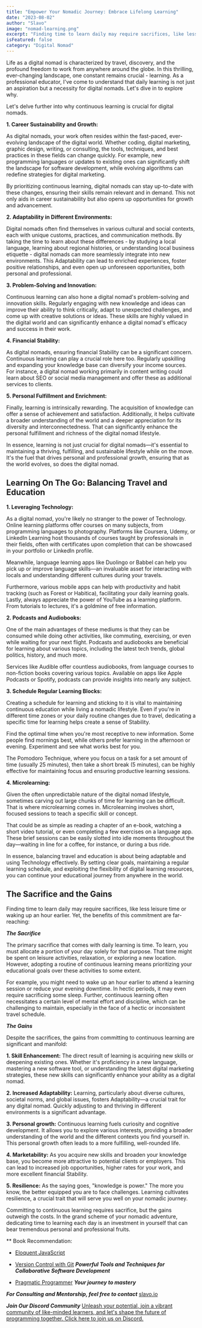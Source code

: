 ```yaml
---
title: "Empower Your Nomadic Journey: Embrace Lifelong Learning"
date: "2023-08-02"
author: "Slavo"
image: "nomad-learning.png"
excerpt: "Finding time to learn daily may require sacrifices, like less leisure time or waking up an hour earlier..."
isFeatured: false
category: "Digital Nomad"
---
```


Life as a digital nomad is characterized by travel, discovery, and the profound freedom to work from anywhere around the globe. In this thrilling, ever-changing landscape, one constant remains crucial - learning. As a professional educator, I've come to understand that daily learning is not just an aspiration but a necessity for digital nomads. Let's dive in to explore why.

Let's delve further into why continuous learning is crucial for digital nomads.

**1. Career Sustainability and Growth:**

As digital nomads, your work often resides within the fast-paced, ever-evolving landscape of the digital world. Whether coding, digital marketing, graphic design, writing, or consulting, the tools, techniques, and best practices in these fields can change quickly. For example, new programming languages or updates to existing ones can significantly shift the landscape for software development, while evolving algorithms can redefine strategies for digital marketing.

By prioritizing continuous learning, digital nomads can stay up-to-date with these changes, ensuring their skills remain relevant and in demand. This not only aids in career sustainability but also opens up opportunities for growth and advancement.

**2. Adaptability in Different Environments:**

Digital nomads often find themselves in various cultural and social contexts, each with unique customs, practices, and communication methods. By taking the time to learn about these differences - by studying a local language, learning about regional histories, or understanding local business etiquette - digital nomads can more seamlessly integrate into new environments. This Adaptability can lead to enriched experiences, foster positive relationships, and even open up unforeseen opportunities, both personal and professional.

**3. Problem-Solving and Innovation:**

Continuous learning can also hone a digital nomad's problem-solving and innovation skills. Regularly engaging with new knowledge and ideas can improve their ability to think critically, adapt to unexpected challenges, and come up with creative solutions or ideas. These skills are highly valued in the digital world and can significantly enhance a digital nomad's efficacy and success in their work.

**4. Financial Stability:**

As digital nomads, ensuring financial Stability can be a significant concern. Continuous learning can play a crucial role here too. Regularly upskilling and expanding your knowledge base can diversify your income sources. For instance, a digital nomad working primarily in content writing could learn about SEO or social media management and offer these as additional services to clients.

**5. Personal Fulfillment and Enrichment:**

Finally, learning is intrinsically rewarding. The acquisition of knowledge can offer a sense of achievement and satisfaction. Additionally, it helps cultivate a broader understanding of the world and a deeper appreciation for its diversity and interconnectedness. That can significantly enhance the personal fulfillment and richness of the digital nomad lifestyle.

In essence, learning is not just crucial for digital nomads—it's essential to maintaining a thriving, fulfilling, and sustainable lifestyle while on the move. It's the fuel that drives personal and professional growth, ensuring that as the world evolves, so does the digital nomad.

## Learning On The Go: Balancing Travel and Education

**1. Leveraging Technology:**

As a digital nomad, you're likely no stranger to the power of Technology. Online learning platforms offer courses on many subjects, from programming languages to photography. Platforms like Coursera, Udemy, or LinkedIn Learning host thousands of courses taught by professionals in their fields, often with certificates upon completion that can be showcased in your portfolio or LinkedIn profile.

Meanwhile, language learning apps like Duolingo or Babbel can help you pick up or improve language skills—an invaluable asset for interacting with locals and understanding different cultures during your travels.

Furthermore, various mobile apps can help with productivity and habit tracking (such as Forest or Habitica), facilitating your daily learning goals. Lastly, always appreciate the power of YouTube as a learning platform. From tutorials to lectures, it's a goldmine of free information.

**2. Podcasts and Audiobooks:**

One of the main advantages of these mediums is that they can be consumed while doing other activities, like commuting, exercising, or even while waiting for your next flight. Podcasts and audiobooks are beneficial for learning about various topics, including the latest tech trends, global politics, history, and much more.

Services like Audible offer countless audiobooks, from language courses to non-fiction books covering various topics. Available on apps like Apple Podcasts or Spotify, podcasts can provide insights into nearly any subject.

**3. Schedule Regular Learning Blocks:**

Creating a schedule for learning and sticking to it is vital to maintaining continuous education while living a nomadic lifestyle. Even if you're in different time zones or your daily routine changes due to travel, dedicating a specific time for learning helps create a sense of Stability.

Find the optimal time when you're most receptive to new information. Some people find mornings best, while others prefer learning in the afternoon or evening. Experiment and see what works best for you.

The Pomodoro Technique, where you focus on a task for a set amount of time (usually 25 minutes), then take a short break (5 minutes), can be highly effective for maintaining focus and ensuring productive learning sessions.

**4. Microlearning:**

Given the often unpredictable nature of the digital nomad lifestyle, sometimes carving out large chunks of time for learning can be difficult. That is where microlearning comes in. Microlearning involves short, focused sessions to teach a specific skill or concept.

That could be as simple as reading a chapter of an e-book, watching a short video tutorial, or even completing a few exercises on a language app. These brief sessions can be easily slotted into idle moments throughout the day—waiting in line for a coffee, for instance, or during a bus ride.

In essence, balancing travel and education is about being adaptable and using Technology effectively. By setting clear goals, maintaining a regular learning schedule, and exploiting the flexibility of digital learning resources, you can continue your educational journey from anywhere in the world.

## The Sacrifice and the Gains

Finding time to learn daily may require sacrifices, like less leisure time or waking up an hour earlier. Yet, the benefits of this commitment are far-reaching:

**_The Sacrifice_**

The primary sacrifice that comes with daily learning is time. To learn, you must allocate a portion of your day solely for that purpose. That time might be spent on leisure activities, relaxation, or exploring a new location. However, adopting a routine of continuous learning means prioritizing your educational goals over these activities to some extent.

For example, you might need to wake up an hour earlier to attend a learning session or reduce your evening downtime. In hectic periods, it may even require sacrificing some sleep. Further, continuous learning often necessitates a certain level of mental effort and discipline, which can be challenging to maintain, especially in the face of a hectic or inconsistent travel schedule.

**_The Gains_**

Despite the sacrifices, the gains from committing to continuous learning are significant and manifold:

**1. Skill Enhancement:** The direct result of learning is acquiring new skills or deepening existing ones. Whether it's proficiency in a new language, mastering a new software tool, or understanding the latest digital marketing strategies, these new skills can significantly enhance your ability as a digital nomad.

**2. Increased Adaptability:** Learning, particularly about diverse cultures, societal norms, and global issues, fosters Adaptability—a crucial trait for any digital nomad. Quickly adjusting to and thriving in different environments is a significant advantage.

**3. Personal growth:** Continuous learning fuels curiosity and cognitive development. It allows you to explore various interests, providing a broader understanding of the world and the different contexts you find yourself in. This personal growth often leads to a more fulfilling, well-rounded life.

**4. Marketability:** As you acquire new skills and broaden your knowledge base, you become more attractive to potential clients or employers. This can lead to increased job opportunities, higher rates for your work, and more excellent financial Stability.

**5. Resilience:** As the saying goes, "knowledge is power." The more you know, the better equipped you are to face challenges. Learning cultivates resilience, a crucial trait that will serve you well on your nomadic journey.

Committing to continuous learning requires sacrifice, but the gains outweigh the costs. In the grand scheme of your nomadic adventure, dedicating time to learning each day is an investment in yourself that can bear tremendous personal and professional fruits.

\*\* Book Recommendation:

- [Eloquent JavaScript](https://amzn.to/44UeeZ6)

- [Version Control with Git](https://amzn.to/46xioqF) **_Powerful Tools and Techniques for Collaborative Software Development_**

- [Pragmatic Programmer](https://amzn.to/43h37XQ) **_Your journey to mastery_**

**_For Consulting and Mentorship, feel free to contact_** [slavo.io](/contact)

**_Join Our Discord Community_** [Unleash your potential, join a vibrant community of like-minded learners, and let's shape the future of programming together. Click here to join us on Discord.](https://discord.gg/M7keEuaw)
